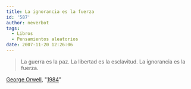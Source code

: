 ```yaml
---
title: La ignorancia es la fuerza
id: '587'
author: neverbot
tags:
  - Libros
  - Pensamientos aleatorios
date: 2007-11-20 12:26:06
---
```


> La guerra es la paz. La libertad es la esclavitud. La ignorancia es la fuerza.

[George Orwell](http://en.wikipedia.org/wiki/George_Orwell), "[1984](http://en.wikipedia.org/wiki/Nineteen_Eighty-Four)"